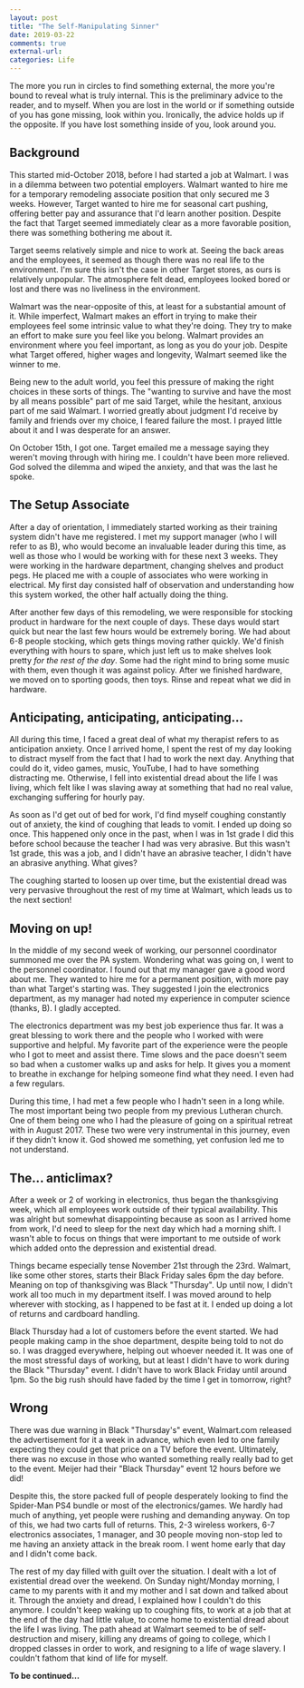 ```yaml
---
layout: post
title: "The Self-Manipulating Sinner"
date: 2019-03-22
comments: true
external-url:
categories: Life
---
```


The more you run in circles to find something external, the more you're bound to reveal what is truly internal. This is the preliminary advice to the reader, and to myself. When you are lost in the world or if something outside of you has gone missing, look within you. Ironically, the advice holds up if the opposite. If you have lost something inside of you, look around you.

## Background

This started mid-October 2018, before I had started a job at Walmart. I was in a dilemma between two potential employers. Walmart wanted to hire me for a temporary remodeling associate position that only secured me 3 weeks. However, Target wanted to hire me for seasonal cart pushing, offering better pay and assurance that I'd learn another position. Despite the fact that Target seemed immediately clear as a more favorable position, there was something bothering me about it.

Target seems relatively simple and nice to work at. Seeing the back areas and the employees, it seemed as though there was no real life to the environment. I'm sure this isn't the case in other Target stores, as ours is relatively unpopular. The atmosphere felt dead, employees looked bored or lost and there was no liveliness in the environment.

Walmart was the near-opposite of this, at least for a substantial amount of it. While imperfect, Walmart makes an effort in trying to make their employees feel some intrinsic value to what they're doing. They try to make an effort to make sure you feel like you belong. Walmart provides an environment where you feel important, as long as you do your job. Despite what Target offered, higher wages and longevity, Walmart seemed like the winner to me.

Being new to the adult world, you feel this pressure of making the right choices in these sorts of things. The "wanting to survive and have the most by all means possible" part of me said Target, while the hesitant, anxious part of me said Walmart. I worried greatly about judgment I'd receive by family and friends over my choice, I feared failure the most. I prayed little about it and I was desperate for an answer.

On October 15th, I got one. Target emailed me a message saying they weren't moving through with hiring me. I couldn't have been more relieved. God solved the dilemma and wiped the anxiety, and that was the last he spoke.

## The Setup Associate

After a day of orientation, I immediately started working as their training system didn't have me registered. I met my support manager (who I will refer to as B), who would become an invaluable leader during this time, as well as those who I would be working with for these next 3 weeks. They were working in the hardware department, changing shelves and product pegs. He placed me with a couple of associates who were working in electrical. My first day consisted half of observation and understanding how this system worked, the other half actually doing the thing.

After another few days of this remodeling, we were responsible for stocking product in hardware for the next couple of days. These days would start quick but near the last few hours would be extremely boring. We had about 6-8 people stocking, which gets things moving rather quickly. We'd finish everything with hours to spare, which just left us to make shelves look pretty _for the rest of the day_. Some had the right mind to bring some music with them, even though it was against policy. After we finished hardware, we moved on to sporting goods, then toys. Rinse and repeat what we did in hardware.

## Anticipating, anticipating, anticipating...

All during this time, I faced a great deal of what my therapist refers to as anticipation anxiety. Once I arrived home, I spent the rest of my day looking to distract myself from the fact that I had to work the next day. Anything that could do it, video games, music, YouTube, I had to have something distracting me. Otherwise, I fell into existential dread about the life I was living, which felt like I was slaving away at something that had no real value, exchanging suffering for hourly pay.

As soon as I'd get out of bed for work, I'd find myself coughing constantly out of anxiety, the kind of coughing that leads to vomit. I ended up doing so once. This happened only once in the past, when I was in 1st grade I did this before school because the teacher I had was very abrasive. But this wasn't 1st grade, this was a job, and I didn't have an abrasive teacher, I didn't have an abrasive anything. What gives?

The coughing started to loosen up over time, but the existential dread was very pervasive throughout the rest of my time at Walmart, which leads us to the next section!

## Moving on up!

In the middle of my second week of working, our personnel coordinator summoned me over the PA system. Wondering what was going on, I went to the personnel coordinator. I found out that my manager gave a good word about me. They wanted to hire me for a permanent position, with more pay than what Target's starting was. They suggested I join the electronics department, as my manager had noted my experience in computer science (thanks, B). I gladly accepted.

The electronics department was my best job experience thus far. It was a great blessing to work there and the people who I worked with were supportive and helpful. My favorite part of the experience were the people who I got to meet and assist there. Time slows and the pace doesn't seem so bad when a customer walks up and asks for help. It gives you a moment to breathe in exchange for helping someone find what they need. I even had a few regulars.

During this time, I had met a few people who I hadn't seen in a long while. The most important being two people from my previous Lutheran church. One of them being one who I had the pleasure of going on a spiritual retreat with in August 2017. These two were very instrumental in this journey, even if they didn't know it. God showed me something, yet confusion led me to not understand.

## The... anticlimax?

After a week or 2 of working in electronics, thus began the thanksgiving week, which all employees work outside of their typical availability. This was alright but somewhat disappointing because as soon as I arrived home from work, I'd need to sleep for the next day which had a morning shift. I wasn't able to focus on things that were important to me outside of work which added onto the depression and existential dread.

Things became especially tense November 21st through the 23rd. Walmart, like some other stores, starts their Black Friday sales 6pm the day before. Meaning on top of thanksgiving was Black "Thursday". Up until now, I didn't work all too much in my department itself. I was moved around to help wherever with stocking, as I happened to be fast at it. I ended up doing a lot of returns and cardboard handling.

Black Thursday had a lot of customers before the event started. We had people making camp in the shoe department, despite being told to not do so. I was dragged everywhere, helping out whoever needed it. It was one of the most stressful days of working, but at least I didn't have to work during the Black "Thursday" event. I didn't have to work Black Friday until around 1pm. So the big rush should have faded by the time I get in tomorrow, right?

## Wrong

There was due warning in Black "Thursday's" event, Walmart.com released the advertisement for it a week in advance, which even led to one family expecting they could get that price on a TV before the event. Ultimately, there was no excuse in those who wanted something really really bad to get to the event. Meijer had their "Black Thursday" event 12 hours before we did!

Despite this, the store packed full of people desperately looking to find the Spider-Man PS4 bundle or most of the electronics/games. We hardly had much of anything, yet people were rushing and demanding anyway. On top of this, we had two carts full of returns. This, 2-3 wireless workers, 6-7 electronics associates, 1 manager, and 30 people moving non-stop led to me having an anxiety attack in the break room. I went home early that day and I didn't come back.

The rest of my day filled with guilt over the situation. I dealt with a lot of existential dread over the weekend. On Sunday night/Monday morning, I came to my parents with it and my mother and I sat down and talked about it. Through the anxiety and dread, I explained how I couldn't do this anymore. I couldn't keep waking up to coughing fits, to work at a job that at the end of the day had little value, to come home to existential dread about the life I was living. The path ahead at Walmart seemed to be of self-destruction and misery, killing any dreams of going to college, which I dropped classes in order to work, and resigning to a life of wage slavery. I couldn't fathom that kind of life for myself.

**To be continued&#8230;**